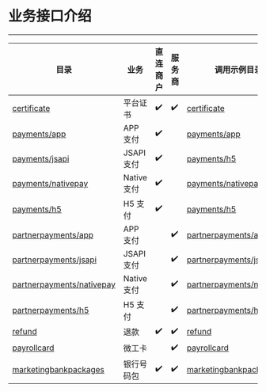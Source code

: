 # 业务接口介绍

---

| 目录 | 业务| 直连商户 | 服务商 | 调用示例目录 |
| --- | --- | --- | --- | --- |
| [certificate](service/src/example/java/com/wechat/pay/java/service/certificate) | 平台证书 | ✔️ | ✔️ | [certificate](service/src/example/java/com/wechat/pay/java/service/certificate) |
| [payments/app](service/src/example/java/com/wechat/pay/java/service/payments/app) | APP 支付| ✔️ | |[payments/app](service/src/example/java/com/wechat/pay/java/service/payments/app) |
| [payments/jsapi](service/src/example/java/com/wechat/pay/java/service/payments/jsapi) | JSAPI 支付| ✔️ | |[payments/h5](service/src/example/java/com/wechat/pay/java/service/payments/h5) |
| [payments/nativepay](service/src/example/java/com/wechat/pay/java/service/payments/nativepay) | Native 支付 | ✔️ | | [payments/nativepay](service/src/example/java/com/wechat/pay/java/service/payments/nativepay) |
| [payments/h5](service/src/example/java/com/wechat/pay/java/service/payments/h5) | H5 支付| ✔️ |  |[payments/h5](service/src/example/java/com/wechat/pay/java/service/payments/h5) |
| [partnerpayments/app](service/src/example/java/com/wechat/pay/java/service/partnerpayments/app) | APP 支付|  | ✔️ | [partnerpayments/app](service/src/example/java/com/wechat/pay/java/service/partnerpayments/app) |
| [partnerpayments/jsapi](service/src/example/java/com/wechat/pay/java/service/partnerpayments/jsapi) | JSAPI 支付|  | ✔️ | [partnerpayments/jsapi](service/src/example/java/com/wechat/pay/java/service/partnerpayments/jsapi) |
| [partnerpayments/nativepay](service/src/example/java/com/wechat/pay/java/service/partnerpayments/nativepay) | Native 支付 |  | ✔️ | [partnerpayments/nativepay](service/src/example/java/com/wechat/pay/java/service/partnerpayments/nativepay) |
| [partnerpayments/h5](service/src/example/java/com/wechat/pay/java/service/partnerpayments/h5) | H5 支付|  | ✔️ | [partnerpayments/h5](service/src/example/java/com/wechat/pay/java/service/partnerpayments/h5) |
| [refund](service/src/example/java/com/wechat/pay/java/service/refund) | 退款|✔️|✔️| [refund](service/src/example/java/com/wechat/pay/java/service/refund) |
| [payrollcard](service/src/example/java/com/wechat/pay/java/service/payrollcard) | 微工卡||✔️| [payrollcard](service/src/example/java/com/wechat/pay/java/service/payrollcard) |
| [marketingbankpackages](service/src/example/java/com/wechat/pay/java/service/marketingbankpackages) | 银行号码包|✔️|✔️| [marketingbankpackages](service/src/example/java/com/wechat/pay/java/service/marketingbankpackages) |
